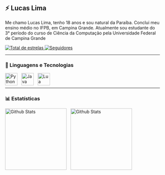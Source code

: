 ## ⚡ Lucas Lima 

Me chamo Lucas Lima, tenho 18 anos e sou natural da Paraíba. Conclui meu ensino médio no IFPB, em Campina Grande. Atualmente sou estudante do 3° período do curso de Ciência da Computação pela Universidade Federal de Campina Grande

<p align="left">
    <a href="https://github.com/lucasfariasbl?tab=repositories&sort=stargazers">
        <img 
            alt="Total de estrelas" 
            title="Total de estrelas GitHub" 
            src="https://custom-icon-badges.demolab.com/github/stars/lucasfariasbl?color=ff4200&style=for-the-badge&labelColor=ff0000&logo=star&label=estrelas"
        />
    </a>
    <a href="https://github.com/lucasfariasbl?tab=followers">
        <img 
            alt="Seguidores" 
            title="Me siga no GitHub" 
            src="https://custom-icon-badges.demolab.com/github/followers/lucasfariasbl?color=39930c&labelColor=darkgreen&style=for-the-badge&logo=github&label=Seguidores&logoColor=white"
        />
    </a>
</p>

---

### 🤖 Linguagens e Tecnologias

<img 
    align="left" 
    alt="Python" 
    title="Python"
    width="40px" 
    style="padding-right: 10px;" 
    src="https://cdn.jsdelivr.net/gh/devicons/devicon@latest/icons/python/python-original.svg" />

  
<img 
    align="left" 
    alt="Java" 
    title="Java"
    width="40px" 
    style="padding-right: 10px;" 
    src="https://cdn.jsdelivr.net/gh/devicons/devicon@latest/icons/java/java-original.svg" />


<img 
    align="left" 
    alt="Lua" 
    title="Lua"
    width="40px" 
    style="padding-right: 10px;" 
    src="https://cdn.jsdelivr.net/gh/devicons/devicon@latest/icons/lua/lua-original.svg" />
          
<br/>
<br/>

---

### 📊 Estatísticas

  <img 
    align="left" 
    alt="Github Stats" 
    height="200" 
    style="padding-right: 10px;" 
    src="https://github-readme-stats.vercel.app/api?username=lucasfariasbl&show_icons=true&theme=github_dark&include_all_commits=false&locale=pt-br&border_color=1e21fc" 
  />

  <img 
    align="left" 
    alt="Github Stats" 
    height="200" 
    style="padding-right: 10px;" 
    src="https://github-readme-stats.vercel.app/api/top-langs/?username=lucasfariasbl&theme=github_dark&custom_title=Tecnologias&border_color=1e21fc" 
  />

  
          
